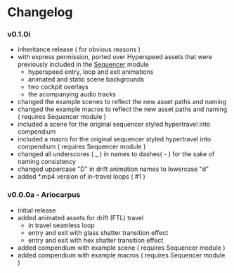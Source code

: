 # Changelog

### v0.1.0i
- inheritance release ( for obvious reasons )
- with express permission, ported over Hyperspeed assets that were previously included in the [Sequencer](https://github.com/fantasycalendar/FoundryVTT-Sequencer) module
  - hyperspeed entry, loop and exit animations
  - animated and static scene backgrounds
  - two cockpit overlays
  - the acompanying audio tracks
- changed the example scenes to reflect the new asset paths and naming
- changed the example macros to reflect the new asset paths and naming ( requires Sequencer module )
- included a scene for the original sequencer styled hypertravel into compendium
- included a macro for the original sequencer styled hypertravel into compendium ( requires Sequencer module )
- changed all underscores ( _ ) in names to dashes( - ) for the sake of naming consistency
- changed uppercase "D" in drift animation names to lowercase "d"
- added *.mp4 version of in-travel loops ( #1 )

### v0.0.0a - Ariocarpus
- initial release
- added animated assets for drift (FTL) travel
  - in travel seamless loop
  - entry and exit with glass shatter transition effect
  - entry and exit with hex shatter transition effect
- added compendium with example scene ( requires Sequencer module )
- added compendium with example macros ( requires Sequencer module )